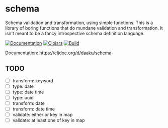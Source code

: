 schema
======

Schema validation and transformation, using simple functions. This is a
library of boring functions that do mundane validation and
transformation. It isn't meant to be a fancy introspective schema
definition language.


[![Documentation](https://cljdoc.org/badge/daaku/schema)](https://cljdoc.org/d/daaku/schema/CURRENT)
[![Clojars](https://img.shields.io/clojars/v/daaku/schema.svg)](https://clojars.org/daaku/schema)
[![Build](https://github.com/daaku/schema/workflows/build/badge.svg)](https://github.com/daaku/schema/actions?query=workflow%3Abuild)

Documentation: https://cljdoc.org/d/daaku/schema


## TODO

- [ ] transform: keyword
- [ ] type: date
- [ ] type: date time
- [ ] type: uuid
- [ ] transform: date
- [ ] transform: date time
- [ ] validate: either or key in map
- [ ] validate: at least one of key in map
